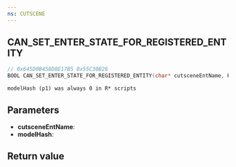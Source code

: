 ```yaml
---
ns: CUTSCENE
---
```

## CAN_SET_ENTER_STATE_FOR_REGISTERED_ENTITY

```c
// 0x645D0B458D8E17B5 0x55C30B26
BOOL CAN_SET_ENTER_STATE_FOR_REGISTERED_ENTITY(char* cutsceneEntName, Hash modelHash);
```

```
modelHash (p1) was always 0 in R* scripts  
```

## Parameters
* **cutsceneEntName**: 
* **modelHash**: 

## Return value

